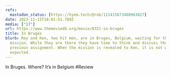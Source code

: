 ```yaml
---
refs:
  mastodon_status: [https://hyem.tech/@rob/111415873488963827]
date: 2023-11-15T18:01:51.789Z
media: ["17"]
url: https://www.themoviedb.org/movie/8321-in-bruges
title: In Bruges
blurb: Ray and Ken, two hit men, are in Bruges, Belgium, waiting for their next
  mission. While they are there they have time to think and discuss their
  previous assignment. When the mission is revealed to Ken, it is not what he
  expected.
---
```


In Bruges. Where? It’s in Belgium #Review

